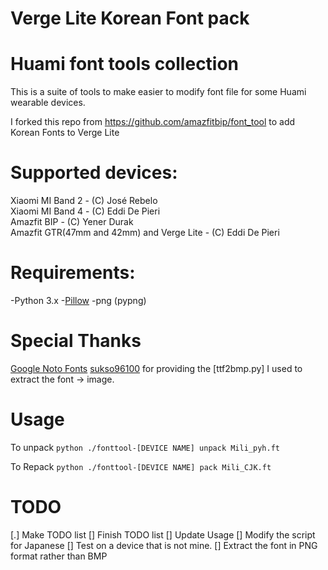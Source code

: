 # Verge Lite Korean Font pack

Huami font tools collection
===========================

This is a suite of tools to make easier to modify font file for some Huami wearable devices.

I forked this repo from https://github.com/amazfitbip/font_tool to add Korean Fonts to Verge Lite

Supported devices:
==================

Xiaomi MI Band 2 - (C) José Rebelo  
Xiaomi MI Band 4 - (C) Eddi De Pieri  
Amazfit BIP - (C) Yener Durak  
Amazfit GTR(47mm and 42mm) and Verge Lite - (C) Eddi De Pieri  

Requirements: 
============= 
-Python  3.x
-[Pillow](https://pillow.readthedocs.io/en/stable/)
-png (pypng)


Special Thanks
==============
[Google Noto Fonts](https://www.google.com/get/noto/)
[sukso96100](https://github.com/sukso96100/amazfit-bip-kr) for providing the [ttf2bmp.py] I used to extract the font -> image. 


Usage
=====
To unpack
```python ./fonttool-[DEVICE NAME] unpack Mili_pyh.ft```



To Repack
```python ./fonttool-[DEVICE NAME] pack Mili_CJK.ft```

TODO
====
[.] Make TODO list
[] Finish TODO list
[] Update Usage
[] Modify the script for Japanese 
[] Test on a device that is not mine.
[] Extract the font in PNG format rather than BMP